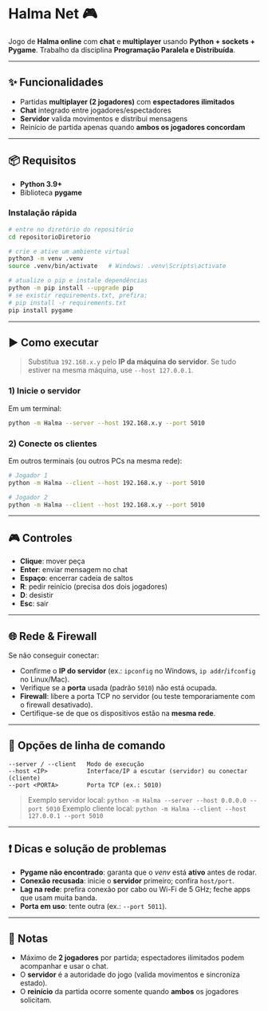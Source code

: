 # Halma Net 🎮

Jogo de **Halma online** com **chat** e **multiplayer** usando **Python + sockets + Pygame**.
Trabalho da disciplina **Programação Paralela e Distribuída**.

---

## ✨ Funcionalidades

* Partidas **multiplayer (2 jogadores)** com **espectadores ilimitados**
* **Chat** integrado entre jogadores/espectadores
* **Servidor** valida movimentos e distribui mensagens
* Reinício de partida apenas quando **ambos os jogadores concordam**

---

## 📦 Requisitos

* **Python 3.9+**
* Biblioteca **pygame**

### Instalação rápida

```bash
# entre no diretório do repositório
cd repositorioDiretorio

# crie e ative um ambiente virtual
python3 -m venv .venv
source .venv/bin/activate   # Windows: .venv\Scripts\activate

# atualize o pip e instale dependências
python -m pip install --upgrade pip
# se existir requirements.txt, prefira:
# pip install -r requirements.txt
pip install pygame
```

---

## ▶️ Como executar

> Substitua `192.168.x.y` pelo **IP da máquina do servidor**.
> Se tudo estiver na mesma máquina, use `--host 127.0.0.1`.

### 1) Inicie o servidor

Em um terminal:

```bash
python -m Halma --server --host 192.168.x.y --port 5010
```

### 2) Conecte os clientes

Em outros terminais (ou outros PCs na mesma rede):

```bash
# Jogador 1
python -m Halma --client --host 192.168.x.y --port 5010

# Jogador 2
python -m Halma --client --host 192.168.x.y --port 5010
```

---

## 🎮 Controles

* **Clique**: mover peça
* **Enter**: enviar mensagem no chat
* **Espaço**: encerrar cadeia de saltos
* **R**: pedir reinício (precisa dos dois jogadores)
* **D**: desistir
* **Esc**: sair

---

## 🌐 Rede & Firewall

Se não conseguir conectar:

* Confirme o **IP do servidor** (ex.: `ipconfig` no Windows, `ip addr`/`ifconfig` no Linux/Mac).
* Verifique se a **porta** usada (padrão `5010`) não está ocupada.
* **Firewall**: libere a porta TCP no servidor (ou teste temporariamente com o firewall desativado).
* Certifique-se de que os dispositivos estão na **mesma rede**.

---

## 🧰 Opções de linha de comando

```text
--server / --client   Modo de execução
--host <IP>           Interface/IP a escutar (servidor) ou conectar (cliente)
--port <PORTA>        Porta TCP (ex.: 5010)
```

> Exemplo servidor local: `python -m Halma --server --host 0.0.0.0 --port 5010`
> Exemplo cliente local: `python -m Halma --client --host 127.0.0.1 --port 5010`

---

## ❗ Dicas e solução de problemas

* **Pygame não encontrado**: garanta que o *venv* está **ativo** antes de rodar.
* **Conexão recusada**: inicie o **servidor** primeiro; confira `host/port`.
* **Lag na rede**: prefira conexão por cabo ou Wi-Fi de 5 GHz; feche apps que usam muita banda.
* **Porta em uso**: tente outra (ex.: `--port 5011`).

---

## 👥 Notas

* Máximo de **2 jogadores** por partida; espectadores ilimitados podem acompanhar e usar o chat.
* O **servidor** é a autoridade do jogo (valida movimentos e sincroniza estado).
* O **reinício** da partida ocorre somente quando **ambos** os jogadores solicitam.


